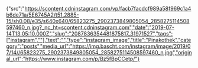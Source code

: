 {"src":"https://scontent.cdninstagram.com/vp/facb7facdcf989a58f969c1a4b6de71a/5E6745A2/t51.2885-15/sh0.08/e35/s640x640/65823275_2902373849805054_2858275114508597460_n.jpg?_nc_ht=scontent.cdninstagram.com","date":"2019-07-14T13:05:10.000Z","slug":"2087836354481875817_31971527","tags":["instagram",""],"text":"","type":"instagram_image","title":"Pinakothek","category":"posts","media_url":"https://img.bascht.com/instagram/image/2019/07/14//65823275_2902373849805054_2858275114508597460_n.jpg","original_url":"https://www.instagram.com/p/Bz5fBpCCetp/"}
